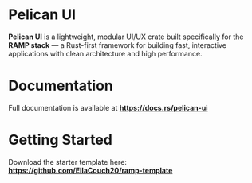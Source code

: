 # Pelican UI

**Pelican UI** is a lightweight, modular UI/UX crate built specifically for the **RAMP stack** — a Rust-first framework for building fast, interactive applications with clean architecture and high performance.

# Documentation
Full documentation is available at **https://docs.rs/pelican-ui**

# Getting Started

Download the starter template here: **https://github.com/EllaCouch20/ramp-template**

